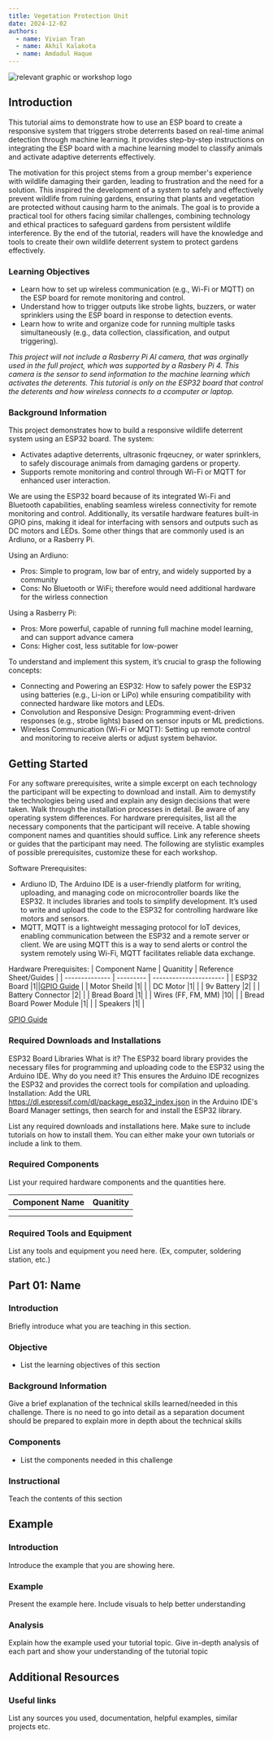 ```yaml
---
title: Vegetation Protection Unit
date: 2024-12-02
authors:
  - name: Vivian Tran
  - name: Akhil Kalakota
  - name: Amdadul Haque
---
```


![relevant graphic or workshop logo](https://upload.wikimedia.org/wikipedia/commons/thumb/f/f7/Squirrel%2C_Manyara_National_Park%2C_Tanzania_%282010%29.jpg/330px-Squirrel%2C_Manyara_National_Park%2C_Tanzania_%282010%29.jpg)

## Introduction
This tutorial aims to demonstrate how to use an ESP board to create a responsive system that triggers strobe deterrents based on real-time animal detection through machine learning. It provides step-by-step instructions on integrating the ESP board with a machine learning model to classify animals and activate adaptive deterrents effectively. 

The motivation for this project stems from a group member's experience with wildlife damaging their garden, leading to frustration and the need for a solution. This inspired the development of a system to safely and effectively prevent wildlife from ruining gardens, ensuring that plants and vegetation are protected without causing harm to the animals. The goal is to provide a practical tool for others facing similar challenges, combining technology and ethical practices to safeguard gardens from persistent wildlife interference. By the end of the tutorial, readers will have the knowledge and tools to create their own wildlife deterrent system to protect gardens effectively.


### Learning Objectives

- Learn how to set up wireless communication (e.g., Wi-Fi or MQTT) on the ESP board for remote monitoring and control.
- Understand how to trigger outputs like strobe lights, buzzers, or water sprinklers using the ESP board in response to detection events.
- Learn how to write and organize code for running multiple tasks simultaneously (e.g., data collection, classification, and output triggering).

*This project will not include a Rasberry Pi AI camera, that was orginally used in the full project, which was supported by a Rasbery Pi 4. This camera is the sensor to send information to the machine learning which activates the deterents. This tutorial is only on the ESP32 board that control the deterents and how wireless connects to a ccomputer or laptop.*

### Background Information

This project demonstrates how to build a responsive wildlife deterrent system using an ESP32 board. The system:
 - Activates adaptive deterrents, ultrasonic frqeucney, or water sprinklers, to safely discourage animals from damaging gardens or property.
 - Supports remote monitoring and control through Wi-Fi or MQTT for enhanced user interaction.

We are using the ESP32 board because of its integrated Wi-Fi and Bluetooth capabilities, enabling seamless wireless connectivity for remote monitoring and control. Additionally, its versatile hardware features built-in GPIO pins, making it ideal for interfacing with sensors and outputs such as DC motors and LEDs. 
Some other things that are commonly used is an Ardiuno, or a Rasberry Pi. 

Using an Ardiuno:
 - Pros: Simple to program, low bar of entry, and widely supported by a community
 - Cons: No Bluetooth or WiFi; therefore would need additional hardware for the wirless connection
   
Using a Rasberry Pi:
 - Pros: More powerful, capable of running full machine model learning, and can support advance camera
 - Cons: Higher cost, less sutitable for low-power

To understand and implement this system, it’s crucial to grasp the following concepts:
 - Connecting and Powering an ESP32: How to safely power the ESP32 using batteries (e.g., Li-ion or LiPo) while ensuring compatibility with connected hardware like motors and LEDs.
 - Convolution and Responsive Design: Programming event-driven responses (e.g., strobe lights) based on sensor inputs or ML predictions.
 - Wireless Communication (Wi-Fi or MQTT): Setting up remote control and monitoring to receive alerts or adjust system behavior.

## Getting Started

For any software prerequisites, write a simple excerpt on each
technology the participant will be expecting to download and install.
Aim to demystify the technologies being used and explain any design
decisions that were taken. Walk through the installation processes
in detail. Be aware of any operating system differences.
For hardware prerequisites, list all the necessary components that
the participant will receive. A table showing component names and
quantities should suffice. Link any reference sheets or guides that
the participant may need.
The following are stylistic examples of possible prerequisites,
customize these for each workshop.

Software Prerequisites:
- Ardiuno ID, The Arduino IDE is a user-friendly platform for writing, uploading, and managing code on microcontroller boards like the ESP32. It includes libraries and tools to simplify development. It’s used to write and upload the code to the ESP32 for controlling hardware like motors and sensors.
- MQTT, MQTT is a lightweight messaging protocol for IoT devices, enabling communication between the ESP32 and a remote server or client. We are using MQTT this is a way to send alerts or control the system remotely using Wi-Fi, MQTT facilitates reliable data exchange.

Hardware Prerequisites:
| Component Name | Quanitity | Reference Sheet/Guides | 
| -------------- | --------- | ---------------------- |
|  ESP32 Board |1||[GPIO Guide](https://www.electronicwings.com/storage/PlatformSection/TopicContent/424/icon/ESP32%20GPIO%20Banner%20Image.jpg) |
|  Motor Sheild |1| |
|  DC Motor |1| |
|  9v Battery  |2| |
|  Battery Connector  |2| |
|  Bread Board  |1| |
|  Wires (FF, FM, MM)  |10| |
|  Bread Board Power Module  |1| |
|  Speakers  |1| |

[GPIO Guide](https://www.electronicwings.com/storage/PlatformSection/TopicContent/424/icon/ESP32%20GPIO%20Banner%20Image.jpg)

### Required Downloads and Installations
ESP32 Board Libraries
What is it?
The ESP32 board library provides the necessary files for programming and uploading code to the ESP32 using the Arduino IDE.
Why do you need it?
This ensures the Arduino IDE recognizes the ESP32 and provides the correct tools for compilation and uploading.
Installation: Add the URL https://dl.espressif.com/dl/package_esp32_index.json in the Arduino IDE's Board Manager settings, then search for and install the ESP32 library.

List any required downloads and installations here.
Make sure to include tutorials on how to install them.
You can either make your own tutorials or include a link to them.

### Required Components

List your required hardware components and the quantities here.

| Component Name | Quanitity |
| -------------- | --------- |
|                |           |
|                |           |

### Required Tools and Equipment

List any tools and equipment you need here.
(Ex, computer, soldering station, etc.)

## Part 01: Name

### Introduction

Briefly introduce what  you are teaching in this section.

### Objective

- List the learning objectives of this section

### Background Information

Give a brief explanation of the technical skills learned/needed
in this challenge. There is no need to go into detail as a
separation document should be prepared to explain more in depth
about the technical skills

### Components

- List the components needed in this challenge

### Instructional

Teach the contents of this section

## Example

### Introduction

Introduce the example that you are showing here.

### Example

Present the example here. Include visuals to help better understanding

### Analysis

Explain how the example used your tutorial topic. Give in-depth analysis of each part and show your understanding of the tutorial topic

## Additional Resources

### Useful links

List any sources you used, documentation, helpful examples, similar projects etc.
